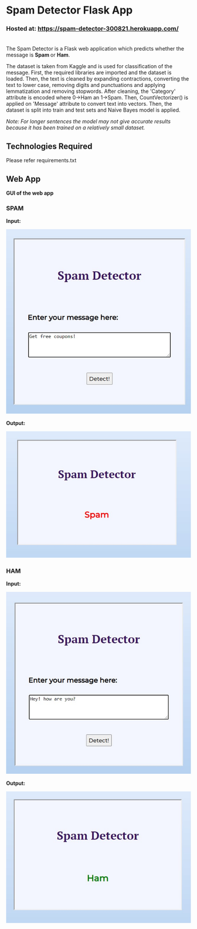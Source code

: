 # Spam Detector Flask App

### <b> Hosted at: </b> https://spam-detector-300821.herokuapp.com/ <br><br>

The Spam Detector is a Flask web application which predicts whether the message is <b> Spam </b> or <b> Ham</b>.

The dataset is taken from Kaggle and is used for classification of the message. First, the required libraries are imported and the dataset is loaded. Then, the text is cleaned by expanding contractions, converting the text to lower case, removing digits and punctuations and applying lemmatization and removing stopwords. After cleaning, the 'Category' attribute is encoded where 0->Ham an 1->Spam. Then, CountVectorizer() is applied on 'Message' attribute to convert text into vectors. Then, the dataset is split into train and test sets and Naive Bayes model is applied.

<i> Note: For longer sentences the model may not give accurate results because it has been trained on a relatively small dataset. </i>



## Technologies Required

Please refer requirements.txt



## Web App

<b> GUI of the web app </b>

### SPAM

<b> Input: </b>

![Screenshot](spam1.jpg)

<b> Output: </b>

![Screenshot](spam2.jpg)


### HAM

<b> Input: </b>

![Screenshot](ham1.jpg)

<b> Output: </b>

![Screenshot](ham2.jpg)


